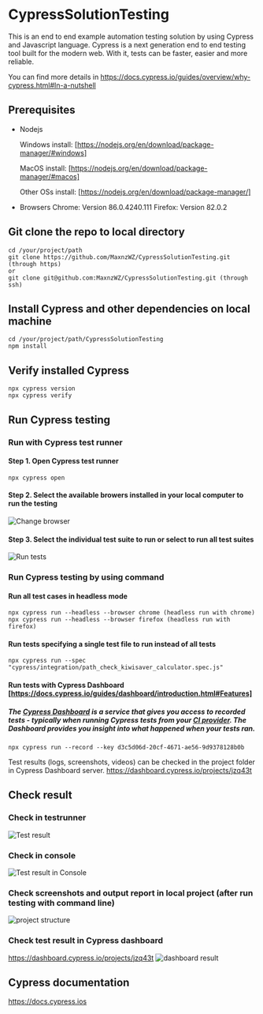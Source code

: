# CypressSolutionTesting
This is an end to end example automation testing solution by using Cypress and Javascript language. Cypress is a next generation end to end testing tool built for the modern web. With it, tests can be faster, easier and more reliable.

You can find more details in https://docs.cypress.io/guides/overview/why-cypress.html#In-a-nutshell



## Prerequisites
+ Nodejs 
  
  Windows install: [https://nodejs.org/en/download/package-manager/#windows]
  
  MacOS install: [https://nodejs.org/en/download/package-manager/#macos]

  Other OSs install: [https://nodejs.org/en/download/package-manager/]

+ Browsers 
  Chrome: Version 86.0.4240.111 
  Firefox: Version 82.0.2 

## Git clone the repo to local directory
```
cd /your/project/path
git clone https://github.com/MaxnzWZ/CypressSolutionTesting.git (through https)
or
git clone git@github.com:MaxnzWZ/CypressSolutionTesting.git (through ssh) 
``` 
## Install Cypress and other dependencies on local machine
```
cd /your/project/path/CypressSolutionTesting
npm install
```
## Verify installed Cypress
```
npx cypress version
npx cypress verify
```
## Run Cypress testing
### Run with Cypress test runner
#### Step 1. Open Cypress test runner
```
npx cypress open
```

#### Step 2. Select the available browers installed in your local computer to run the testing
![Change browser](images/changeBrowser.jpg)

#### Step 3. Select the individual test suite to run or select to run all test suites
![Run tests](images/runTests.jpg)


### Run Cypress testing by using command
#### Run all test cases in headless mode
```
npx cypress run --headless --browser chrome (headless run with chrome)
npx cypress run --headless --browser firefox (headless run with firefox)
```
#### Run tests specifying a single test file to run instead of all tests
```
npx cypress run --spec "cypress/integration/path_check_kiwisaver_calculator.spec.js"
```
#### Run tests with Cypress Dashboard [https://docs.cypress.io/guides/dashboard/introduction.html#Features]
##### The [Cypress Dashboard](https://on.cypress.io/dashboard) is a service that gives you access to recorded tests - typically when running Cypress tests from your [CI provider](https://docs.cypress.io/guides/guides/continuous-integration.html#Examples). The Dashboard provides you insight into what happened when your tests ran.
```
npx cypress run --record --key d3c5d06d-20cf-4671-ae56-9d9378128b0b
```
Test results (logs, screenshots, videos) can be checked in the project folder in Cypress Dashboard server.
https://dashboard.cypress.io/projects/jzq43t


## Check result
### Check in testrunner
![Test result](images/testrunnerResult.jpg)

### Check in console
![Test result in Console](images/consoleResult.jpg)

### Check screenshots and output report in local project (after run testing with command line)
![project structure](images/projectStructure.jpg)

### Check test result in Cypress dashboard
https://dashboard.cypress.io/projects/jzq43t
![dashboard result](images/dashboardResult.jpg)

## Cypress documentation
https://docs.cypress.ios